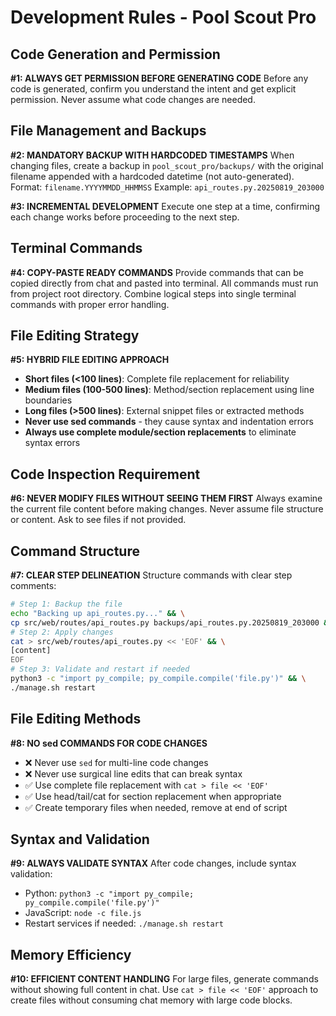 # Development Rules - Pool Scout Pro

## Code Generation and Permission
**#1: ALWAYS GET PERMISSION BEFORE GENERATING CODE**
Before any code is generated, confirm you understand the intent and get explicit permission. Never assume what code changes are needed.

## File Management and Backups
**#2: MANDATORY BACKUP WITH HARDCODED TIMESTAMPS**
When changing files, create a backup in `pool_scout_pro/backups/` with the original filename appended with a hardcoded datetime (not auto-generated). Format: `filename.YYYYMMDD_HHMMSS`
Example: `api_routes.py.20250819_203000`

**#3: INCREMENTAL DEVELOPMENT**
Execute one step at a time, confirming each change works before proceeding to the next step.

## Terminal Commands
**#4: COPY-PASTE READY COMMANDS**
Provide commands that can be copied directly from chat and pasted into terminal. All commands must run from project root directory. Combine logical steps into single terminal commands with proper error handling.

## File Editing Strategy
**#5: HYBRID FILE EDITING APPROACH**
- **Short files (<100 lines)**: Complete file replacement for reliability
- **Medium files (100-500 lines)**: Method/section replacement using line boundaries
- **Long files (>500 lines)**: External snippet files or extracted methods
- **Never use sed commands** - they cause syntax and indentation errors
- **Always use complete module/section replacements** to eliminate syntax errors

## Code Inspection Requirement
**#6: NEVER MODIFY FILES WITHOUT SEEING THEM FIRST**
Always examine the current file content before making changes. Never assume file structure or content. Ask to see files if not provided.

## Command Structure
**#7: CLEAR STEP DELINEATION**
Structure commands with clear step comments:
```bash
# Step 1: Backup the file
echo "Backing up api_routes.py..." && \
cp src/web/routes/api_routes.py backups/api_routes.py.20250819_203000 && \
# Step 2: Apply changes
cat > src/web/routes/api_routes.py << 'EOF' && \
[content]
EOF
# Step 3: Validate and restart if needed
python3 -c "import py_compile; py_compile.compile('file.py')" && \
./manage.sh restart
```

## File Editing Methods
**#8: NO sed COMMANDS FOR CODE CHANGES**
- ❌ Never use `sed` for multi-line code changes
- ❌ Never use surgical line edits that can break syntax
- ✅ Use complete file replacement with `cat > file << 'EOF'`
- ✅ Use head/tail/cat for section replacement when appropriate
- ✅ Create temporary files when needed, remove at end of script

## Syntax and Validation
**#9: ALWAYS VALIDATE SYNTAX**
After code changes, include syntax validation:
- Python: `python3 -c "import py_compile; py_compile.compile('file.py')"`
- JavaScript: `node -c file.js`
- Restart services if needed: `./manage.sh restart`

## Memory Efficiency
**#10: EFFICIENT CONTENT HANDLING**
For large files, generate commands without showing full content in chat. Use `cat > file << 'EOF'` approach to create files without consuming chat memory with large code blocks.
